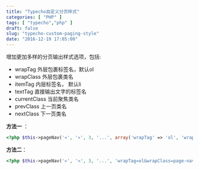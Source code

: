 ```yaml
---
title: "Typecho自定义分页样式"
categories: [ "PHP" ]
tags: [ "typecho","php" ]
draft: false
slug: "typecho-custom-paging-style"
date: "2016-12-19 17:05:00"
---
```


增加更加多样的分页输出样式选项，包括:

- wrapTag 外层包裹标签名，默认ol
- wrapClass 外层包裹类名
- itemTag 内层标签名， 默认li
- textTag 直接输出文字的标签名
- currentClass 当前聚焦类名
- prevClass 上一页类名
- nextClass 下一页类名


<!--more-->


**方法一** ：
```php
<?php $this->pageNav('«', '»', 3, '...', array('wrapTag' => 'ol', 'wrapClass' => 'page-navigator', 'itemTag' => 'li', 'textTag' => 'span', 'currentClass' => 'current', 'prevClass' => 'prev', 'nextClass' => 'next')); ?>
```
**方法二**：


```php
<?php $this->pageNav('«', '»', 3, '...', 'wrapTag=ol&wrapClass=page-navigator&itemTag=li&textTag=span&currentClass=current&prevClass=prev&nextClass=next'); ?>
```